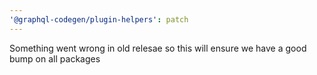 ```yaml
---
'@graphql-codegen/plugin-helpers': patch
---
```


Something went wrong in old relesae so this will ensure we have a good bump on all packages

